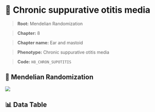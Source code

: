 # 🧪 Chronic suppurative otitis media

> **Root:** Mendelian Randomization

> **Chapter:** 8  

> **Chapter name:** Ear and mastoid

> **Phenotype:** Chronic suppurative otitis media  

> **Code:** `H8_CHRON_SUPOTITIS`

## 🧬 Mendelian Randomization  

<img src="/MR/Figures/Forward/H8_CHRON_SUPOTITIS.png"/>

## 📊 Data Table

<CsvTableMRF src="/public/MR/Data/Forward/H8_CHRON_SUPOTITIS.csv"/>
